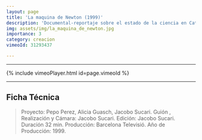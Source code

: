 ```yaml
---
layout: page
title: 'La maquina de Newton (1999)' 
description: 'Documental-reportaje sobre el estado de la ciencia en Catalunya y el estado español. El documental parte del siguiente aforismo: “la ciencia es lo que hacen los científicos”, para así ahondar en sus condiciones vitales, su imaginario y sus miedos.'
img: assets/img/la_maquina_de_newton.jpg
importance: 3
category: creacion
vimeoId: 31293437

---
```

<hr />
{% include vimeoPlayer.html id=page.vimeoId %}
<hr />

## Ficha Técnica
>Proyecto: Pepo Perez, Alicia Guasch, Jacobo Sucari. 
Guión , Realización y Cámara: Jacobo Sucari. 
Edición: Jacobo Sucari. Duración 32 min. 
Producción: Barcelona Televisió. 
Año de Producción: 1999.





